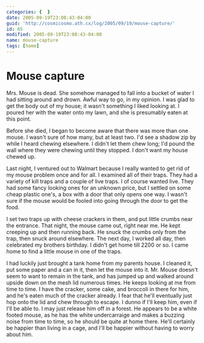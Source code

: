 ```yaml
---
categories: {  }
date: 2005-09-19T23:08:43-04:00
guid: 'http://cosmicosmo.ath.cx/log/2005/09/19/mouse-capture/'
id: 65
modified: 2005-09-19T23:08:43-04:00
name: mouse-capture
tags: [home]
---
```


Mouse capture
=============

Mrs. Mouse is dead.  She somehow managed to fall into a bucket of water I had sitting around and drown.  Awful way to go, in my opinion.  I was glad to get the body out of my house; it wasn't something I liked looking at.  I poured her with the water onto my lawn, and she is presumably eaten at this point.

Before she died, I began to become aware that there was more than one mouse.  I wasn't sure of how many, but at least two.  I'd see a shadow zip by while I heard chewing elsewhere.  I didn't let them chew long; I'd pound the wall where they were chewing until they stopped.  I don't want my house chewed up.

Last night, I ventured out to Walmart because I really wanted to get rid of my mouse problem once and for all.  I examined all of their traps.  They had a variety of kill traps and a couple of live traps.  I of course wanted live.  They had some fancy looking ones for an unknown price, but I settled on some cheap plastic one's, a box with a door that only opens one way.  I wasn't sure if the mouse would be fooled into going through the door to get the food.

I set two traps up with cheese crackers in them, and put little crumbs near the entrance.  That night, the mouse came out, right near me.  He kept creeping up and then running back.  He snuck the crumbs only from the trap, then snuck around elsewhere.  The next day, I worked all day, then celebrated my brothers birthday.  I didn't get home till 2200 or so.  I came home to find a little mouse in one of the traps.

 I had luckily just brought a tank home from my parents house.  I cleaned it, put some paper and a can in it, then let the mouse into it.  Mr. Mouse doesn't seem to want to remain in the tank, and has jumped up and walked around upside down on the mesh lid numerous times.  He keeps looking at me from time to time.  I have the cracker, some cake, and broccoli in there for him, and he's eaten much of the cracker already.  I fear that he'll eventually just hop onto the lid and chew through to escape.  I dunno if I'll keep him, even if I'll be able to.  I may just release him off in a forest.  He appears to be a white footed mouse, as he has the white undercarraige and makes a buzzing noise from time to time, so he should be quite at home there.  He'll certainly be happier than living in a cage, and I'll be happier without having to worry about him.
